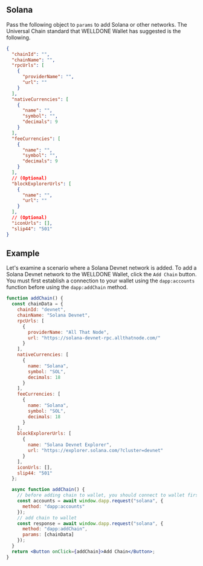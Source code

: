 ## Solana

Pass the following object to `params` to add Solana or other networks. The Universal Chain standard that WELLDONE Wallet has suggested is the following.

```json title="Solana"
{
  "chainId": "",
  "chainName": "",
  "rpcUrls": [
    {
      "providerName": "",
      "url": ""
    }
  ],
  "nativeCurrencies": [
    {
      "name": "",
      "symbol": "",
      "decimals": 9
    }
  ],
  "feeCurrencies": [
    {
      "name": "",
      "symbol": "",
      "decimals": 9
    }
  ],
  // (Optional)
  "blockExplorerUrls": [
    {
      "name": "",
      "url": ""
    }
  ],
  // (Optional)
  "iconUrls": [],
  "slip44": "501"
}
```

## Example

Let's examine a scenario where a Solana Devnet network is added.
To add a Solana Devnet network to the WELLDONE Wallet, click the `Add Chain` button. You must first establish a connection to your wallet using the `dapp:accounts` function before using the `dapp:addChain` method.

```jsx live
function addChain() {
  const chainData = {
    chainId: "devnet",
    chainName: "Solana Devnet",
    rpcUrls: [
      {
        providerName: "All That Node",
        url: "https://solana-devnet-rpc.allthatnode.com/"
      }
    ],
    nativeCurrencies: [
      {
        name: "Solana",
        symbol: "SOL",
        decimals: 18
      }
    ],
    feeCurrencies: [
      {
        name: "Solana",
        symbol: "SOL",
        decimals: 18
      }
    ],
    blockExplorerUrls: [
      {
        name: "Solana Devnet Explorer",
        url: "https://explorer.solana.com/?cluster=devnet"
      }
    ],
    iconUrls: [],
    slip44: "501"
  };

  async function addChain() {
    // before adding chain to wallet, you should connect to wallet first
    const accounts = await window.dapp.request("solana", {
      method: "dapp:accounts"
    });
    // add chain to wallet
    const response = await window.dapp.request("solana", {
      method: "dapp:addChain",
      params: [chainData]
    });
  }
  return <Button onClick={addChain}>Add Chain</Button>;
}
```
